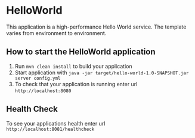 # HelloWorld

This application is a high-performance Hello World service. The template varies from environment to environment.

How to start the HelloWorld application
---

1. Run `mvn clean install` to build your application
1. Start application with `java -jar target/hello-world-1.0-SNAPSHOT.jar server config.yml`
1. To check that your application is running enter url `http://localhost:8080`

Health Check
---

To see your applications health enter url `http://localhost:8081/healthcheck`
